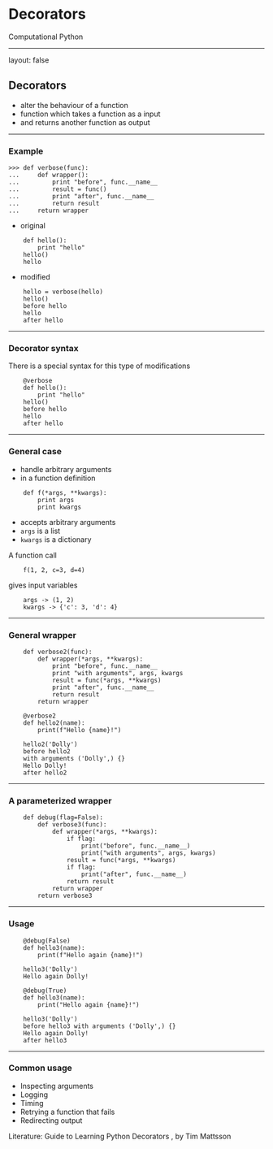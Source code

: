 <script type="text/javascript"
  src="https://cdn.mathjax.org/mathjax/latest/MathJax.js?config=TeX-AMS-MML_HTMLorMML">
</script>
# Decorators

Computational Python

---

layout: false


## Decorators


* alter the behaviour of a function
* function which takes a function as a input
* and returns another function as output

---

### Example

```
>>> def verbose(func):
...     def wrapper():
...         print "before", func.__name__
...         result = func()
...         print "after", func.__name__
...         return result
...     return wrapper
```

* original

```
    def hello():
        print "hello"
    hello()
    hello
```

* modified

```
    hello = verbose(hello)
    hello()
    before hello
    hello
    after hello
```
---

### Decorator syntax

There is a special syntax for this type of modifications

```
    @verbose
    def hello():
        print "hello"
    hello()
    before hello
    hello
    after hello
```

---

### General case

* handle arbitrary arguments
* in a function definition

```
    def f(*args, **kwargs):
        print args
        print kwargs
```

* accepts arbitrary arguments
* `args`  is a list
* `kwargs` is a dictionary

A function call 

```
    f(1, 2, c=3, d=4)
```
gives input variables
```
    args -> (1, 2)
    kwargs -> {'c': 3, 'd': 4}
```

---

### General wrapper

```
    def verbose2(func):
        def wrapper(*args, **kwargs):
            print "before", func.__name__
            print "with arguments", args, kwargs
            result = func(*args, **kwargs)
            print "after", func.__name__
            return result
        return wrapper
```

```
    @verbose2
    def hello2(name):
        print(f"Hello {name}!")
```
```
    hello2('Dolly')
    before hello2
    with arguments ('Dolly',) {}
    Hello Dolly!
    after hello2
```

---

### A parameterized wrapper

```
    def debug(flag=False):
        def verbose3(func):
            def wrapper(*args, **kwargs):
                if flag:
                    print("before", func.__name__)
                    print("with arguments", args, kwargs)
                result = func(*args, **kwargs)
                if flag:
                    print("after", func.__name__)
                return result
            return wrapper
        return verbose3

```

---

### Usage

```
    @debug(False)
    def hello3(name):
        print(f"Hello again {name}!")

    hello3('Dolly')
    Hello again Dolly!
```

```
    @debug(True)
    def hello3(name):
        print("Hello again {name}!")

    hello3('Dolly')
    before hello3 with arguments ('Dolly',) {}
    Hello again Dolly!
    after hello3
```

---

### Common usage

* Inspecting arguments
* Logging
* Timing
* Retrying a function that fails
* Redirecting output

Literature: Guide to Learning Python Decorators , by Tim Mattsson
